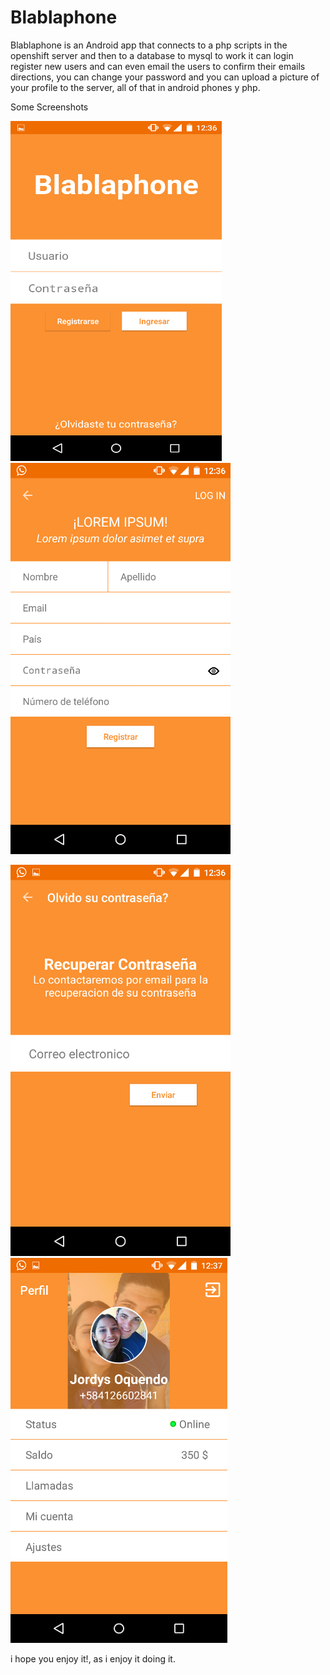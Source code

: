 # Blablaphone

Blablaphone is an Android app that connects to a php scripts in the openshift server and then to a database to mysql to work
it can login register new users and can even email the users to confirm their emails directions, you can change your password and you can upload a picture of your profile to the server, all of that in android phones y php.

Some Screenshots

![alt tag](https://raw.githubusercontent.com/Bookox/Blablaphone/master/img/img1.png)   ![alt tag](https://raw.githubusercontent.com/Bookox/Blablaphone/master/img/img2.png)



![alt tag](https://raw.githubusercontent.com/Bookox/Blablaphone/master/img/img3.png)  ![alt tag](https://raw.githubusercontent.com/Bookox/Blablaphone/master/img/img4.png)



i hope you enjoy it!, as i enjoy it doing it.
